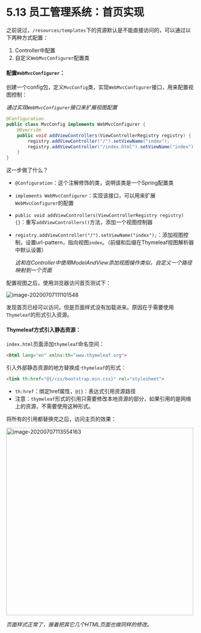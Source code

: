 # 5.13 员工管理系统：首页实现



之前说过，`/resources/templates`下的资源默认是不能直接访问的，可以通过以下两种方式配置：

1. Controller中配置
2. 自定义`WebMvcConfigurer`配置类



#### 配置`WebMvcConfigurer`：

创建一个config包，定义`MvcConfig`类，实现`WebMvcConfigurer`接口，用来配置视图控制：

*通过实现`WebMvcConfigurer`接口来扩展视图配置*

```java
@Configuration
public class MvcConfig implements WebMvcConfigurer {
    @Override
    public void addViewControllers(ViewControllerRegistry registry) {
        registry.addViewController("/").setViewName("index");
        registry.addViewController("/index.html").setViewName("index");
    }
}
```

这一步做了什么？

- `@Configuration`：这个注解修饰的类，说明该类是一个Spring配置类

- `implements WebMvcConfigurer`：实现该接口，可以用来扩展`WebMvcConfigurer`的配置

- `public void addViewControllers(ViewControllerRegistry registry) {}`：重写`addViewControllers()`方法，添加一个视图控制器

- `registry.addViewController("/").setViewName("index");`：添加视图控制，设置url-pattern，指向视图`index`。（前缀和后缀在Thymeleaf视图解析器中默认设置）

  *这和在Controller中使用ModelAndView添加视图操作类似，自定义一个路径映射到一个页面*



配置视图之后，使用浏览器访问首页测试下：

![image-20200707111101548](https://images.shiguangping.com/imgs/20200707111101.png)

发现首页已经可以访问，但是页面样式没有加载进来。原因在于需要使用`Thymeleaf`的形式引入资源。



#### Thymeleaf方式引入静态资源：

`index.html`页面添加`thymeleaf`命名空间：

```html
<html lang="en" xmlns:th="www.thymeleaf.org">
```

引入外部静态资源的地方替换成·`thymeleaf`的形式：

```html
<link th:href="@{/css/bootstrap.min.css}" rel="stylesheet">
```

- `th:href`：绑定href属性，`@{}`：表达式引用资源路径
- 注意：`thymeleaf`形式的引用只需要修改本地资源的部分，如果引用的是网络上的资源，不需要使用这种形式。



将所有的引用都替换完之后，访问主页的效果：

<img src="https://images.shiguangping.com/imgs/20200707113554.png" alt="image-20200707113554163" width="500px" />

*页面样式正常了，接着把其它几个HTML页面也做同样的修改。*